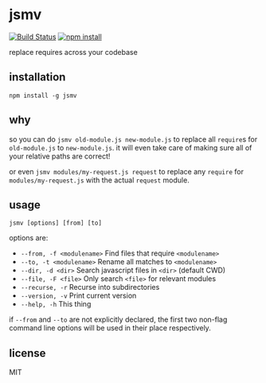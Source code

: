 jsmv
====

[![Build Status](http://img.shields.io/travis/jarofghosts/jsmv.svg?style=flat)](https://travis-ci.org/jarofghosts/jsmv)
[![npm install](http://img.shields.io/npm/dm/jsmv.svg?style=flat)](https://www.npmjs.org/package/jsmv)

replace requires across your codebase

## installation

`npm install -g jsmv`

## why

so you can do `jsmv old-module.js new-module.js` to replace all `require`s for
`old-module.js` to `new-module.js`. it will even take care of making sure all
of your relative paths are correct!

or even `jsmv modules/my-request.js request` to replace any `require` for
`modules/my-request.js` with the actual `request` module.

## usage

`jsmv [options] [from] [to]`

options are:

* `--from, -f <modulename>` Find files that require `<modulename>`
* `--to, -t <modulename>` Rename all matches to `<modulename>`
* `--dir, -d <dir>` Search javascript files in `<dir>` (default CWD)
* `--file, -F <file>` Only search `<file>` for relevant modules
* `--recurse, -r` Recurse into subdirectories
* `--version, -v` Print current version
* `--help, -h` This thing

if `--from` and `--to` are not explicitly declared, the first two non-flag
command line options will be used in their place respectively.

## license

MIT
